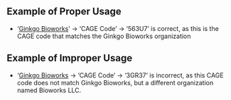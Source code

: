 ## Example of Proper Usage
* ‘[Ginkgo Bioworks](https://golden.com/wiki/Ginkgo_Bioworks-GE8DBAJ)’ → ‘CAGE Code’ → ‘563U7’ is correct, as this is the CAGE code that matches the Ginkgo Bioworks organization

## Example of Improper Usage
*  ‘[Ginkgo Bioworks](https://golden.com/wiki/Ginkgo_Bioworks-GE8DBAJ) → ‘CAGE Code’ → ‘3GR37’ is incorrect, as this CAGE code does not match Ginkgo Bioworks, but a different organization named Bioworks LLC.